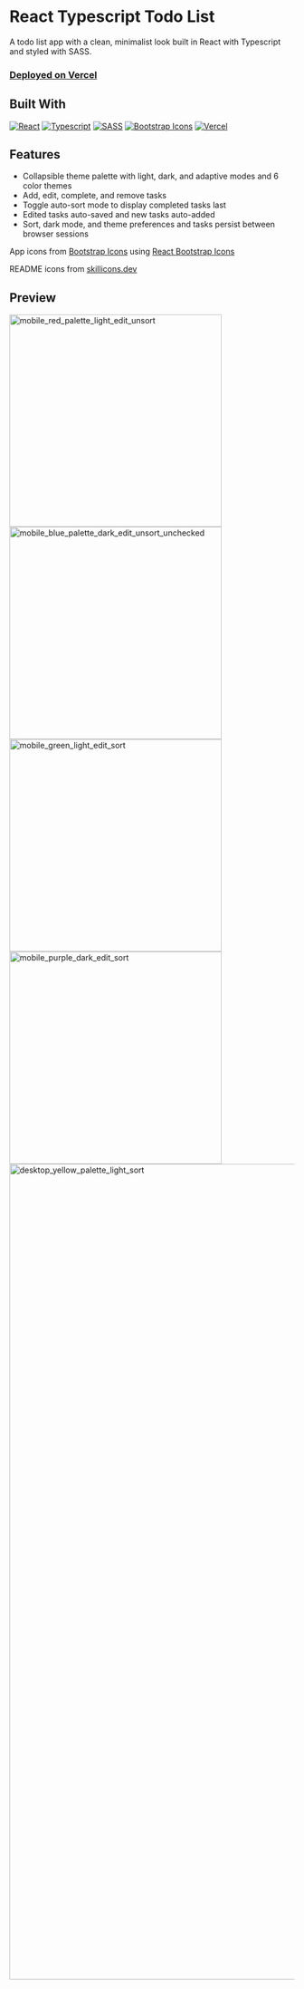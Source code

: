 # React Typescript Todo List

A todo list app with a clean, minimalist look built in React with Typescript and styled with SASS.

### [Deployed on Vercel](https://react-typescript-todo-becpeck.vercel.app/)


## Built With
[![React](https://skillicons.dev/icons?i=react)](https://reactjs.org/)
[![Typescript](https://skillicons.dev/icons?i=ts)](https://www.typescriptlang.org/)
[![SASS](https://skillicons.dev/icons?i=sass)](https://sass-lang.com/)
[![Bootstrap Icons](https://skillicons.dev/icons?i=bootstrap)](https://icons.getbootstrap.com/)
[![Vercel](https://skillicons.dev/icons?i=vercel)](https://vercel.com/)


## Features
- Collapsible theme palette with light, dark, and adaptive modes and 6 color themes
- Add, edit, complete, and remove tasks
- Toggle auto-sort mode to display completed tasks last
- Edited tasks auto-saved and new tasks auto-added
- Sort, dark mode, and theme preferences and tasks persist between browser sessions


App icons from [Bootstrap Icons](icons.getbootstrap.com/) using [React Bootstrap Icons](https://github.com/ismamz/react-bootstrap-icons)

README icons from [skillicons.dev](https://skillicons.dev/)


## Preview

<img width="375" alt="mobile_red_palette_light_edit_unsort" src="https://user-images.githubusercontent.com/49978356/207486368-723dca07-404d-47b2-9bad-bfcea1985dd3.png">
<img width="375" alt="mobile_blue_palette_dark_edit_unsort_unchecked" src="https://user-images.githubusercontent.com/49978356/207486404-94d1b100-9781-4cba-a186-42e00b2cdeee.png">
<img width="375" alt="mobile_green_light_edit_sort" src="https://user-images.githubusercontent.com/49978356/207486454-123031a4-dc67-4f56-94ef-e5e74e6d1d00.png">
<img width="375" alt="mobile_purple_dark_edit_sort" src="https://user-images.githubusercontent.com/49978356/207486457-5c22fdb1-3465-4d42-a763-81f53c017c5a.png">
<img width="1440" alt="desktop_yellow_palette_light_sort" src="https://user-images.githubusercontent.com/49978356/207486463-b5eae2e3-9f62-40d2-8bf0-7a0cb80b14ad.png">
